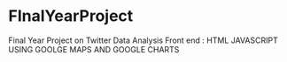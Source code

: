 # FInalYearProject
Final Year Project on Twitter Data Analysis
Front end : HTML JAVASCRIPT USING GOOLGE MAPS AND GOOGLE CHARTS

